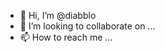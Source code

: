 - 👋 Hi, I’m @diabblo
- 💞️ I’m looking to collaborate on ...
- 📫 How to reach me ...

<!---
diabblo/diabblo is a ✨ special ✨ repository because its `README.md` (this file) appears on your GitHub profile.
You can click the Preview link to take a look at your changes.
--->
